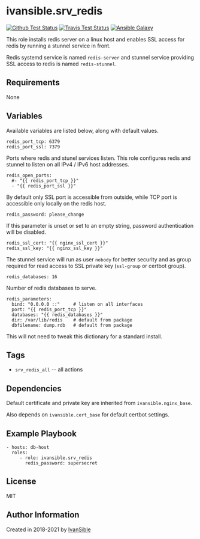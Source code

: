 # ivansible.srv_redis

[![Github Test Status](https://github.com/ivansible/srv-redis/workflows/test/badge.svg?branch=master)](https://github.com/ivansible/srv-redis/actions)
[![Travis Test Status](https://travis-ci.org/ivansible/srv-redis.svg?branch=master)](https://travis-ci.org/ivansible/srv-redis)
[![Ansible Galaxy](https://img.shields.io/badge/galaxy-ivansible.srv__redis-68a.svg?style=flat)](https://galaxy.ansible.com/ivansible/srv_redis/)

This role installs redis server on a linux host and enables SSL access for redis
by running a stunnel service in front.

Redis systemd service is named `redis-server` and stunnel service providing
SSL access to redis is named `redis-stunnel`.


## Requirements

None


## Variables

Available variables are listed below, along with default values.

    redis_port_tcp: 6379
    redis_port_ssl: 7379
Ports where redis and stunel services listen. This role configures
redis and stunnel to listen on all IPv4 / IPv6 host addresses. 

    redis_open_ports:
      #- "{{ redis_port_tcp }}"
      - "{{ redis_port_ssl }}"
By default only SSL port is accessible from outside, while TCP port
is accessible only locally on the redis host.

    redis_password: please_change
If this parameter is unset or set to an empty string, password authentication
will be disabled.

    redis_ssl_cert: "{{ nginx_ssl_cert }}"
    redis_ssl_key: "{{ nginx_ssl_key }}"
The stunnel service will run as user `nobody` for better security and as group
required for read access to SSL private key (`ssl-group` or certbot group).

    redis_databases: 16
Number of redis databases to serve.

    redis_parameters:
      bind: "0.0.0.0 ::"     # listen on all interfaces
      port: "{{ redis_port_tcp }}"
      databases: "{{ redis_databases }}"
      dir: /var/lib/redis    # default from package
      dbfilename: dump.rdb   # default from package
This will not need to tweak this dictionary for a standard install.


## Tags

- `srv_redis_all` -- all actions


## Dependencies

Default certificate and private key are inherited from `ivansible.nginx_base`.

Also depends on `ivansible.cert_base` for default certbot settings.


## Example Playbook

    - hosts: db-host
      roles:
         - role: ivansible.srv_redis
           redis_password: supersecret


## License

MIT

## Author Information

Created in 2018-2021 by [IvanSible](https://github.com/ivansible)
